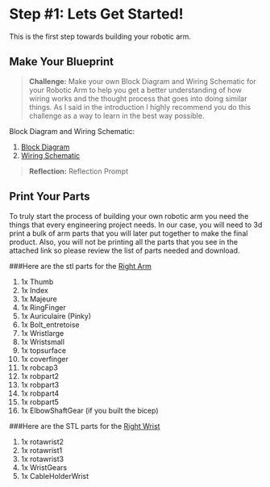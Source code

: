 # Step #1: Lets Get Started!
  This is the first step towards building your robotic arm.

## Make Your Blueprint
 > **Challenge:** Make your own Block Diagram and Wiring Schematic for
  your Robotic Arm to help you get a better understanding of how wiring works
  and the thought process that goes into doing similar things. As I said in the introduction I highly recommend you do this challenge as a way to learn in the best way possible.

Block Diagram and Wiring Schematic:
1. [Block Diagram](BlockDiagram.png)
2. [Wiring Schematic](WiringSchematic.png)

> **Reflection:** Reflection Prompt

## Print Your Parts
  To truly start the process of building your own robotic arm you need the things that every engineering project needs. In our case, you will need to 3d print a bulk of arm parts that you will later put together to make the final product. Also, you will not be printing all the parts that you see in the attached link so  please review the list of parts needed and download.

  ###Here are the stl parts for the [Right Arm](https://inmoov.fr/inmoov-stl-parts-viewer/?bodyparts=Right-Hand)

  1. 1x Thumb
  2. 1x Index
  3. 1x Majeure
  4. 1x RingFinger
  5. 1x Auriculaire (Pinky)
  6. 1x Bolt_entretoise
  7. 1x Wristlarge
  8. 1x Wristsmall
  9. 1x topsurface
  10. 1x coverfinger
  11. 1x robcap3
  12. 1x robpart2
  13. 1x robpart3
  14. 1x robpart4
  15. 1x robpart5
  16. 1x ElbowShaftGear (if you built the bicep)

###Here are the STL parts for the [Right Wrist](https://inmoov.fr/inmoov-stl-parts-viewer/?bodyparts=Rotation-Wrist)

  1. 1x rotawrist2
  2. 1x rotawrist1
  3. 1x rotawrist3
  4. 1x WristGears
  5. 1x CableHolderWrist
